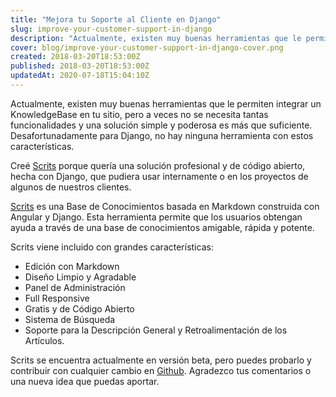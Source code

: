 ```yaml
---
title: "Mejora tu Soporte al Cliente en Django"
slug: improve-your-customer-support-in-django
description: "Actualmente, existen muy buenas herramientas que le permiten integrar un KnowledgeBase en tu sitio, pero a veces no se necesita tantas funcionalidades y una solución simple y poderosa es más que suficiente."
cover: blog/improve-your-customer-support-in-django-cover.png
created: 2018-03-20T18:53:00Z
published: 2018-03-20T18:53:00Z
updatedAt: 2020-07-18T15:04:10Z
---
```


Actualmente, existen muy buenas herramientas que le permiten integrar un KnowledgeBase en tu sitio, pero a veces no se necesita tantas funcionalidades y una solución simple y poderosa es más que suficiente. Desafortunadamente para Django, no hay ninguna herramienta con estos características.

<blog-image src="blog/improve-your-customer-support-in-django-scrits.png" width="2306" height="985" alt="Scrits"></blog-image>

Creé [Scrits](https://github.com/juliomrqz/scrits) porque quería una solución profesional y de código abierto, hecha con Django, que pudiera usar internamente o en los proyectos de algunos de nuestros clientes.

[Scrits](https://github.com/juliomrqz/scrits) es una Base de Conocimientos basada en Markdown construida con Angular y Django. Esta herramienta permite que los usuarios obtengan ayuda a través de una base de conocimientos amigable, rápida y potente.

Scrits viene incluido con grandes características:

- Edición con Markdown
- Diseño Limpio y Agradable
- Panel de Administración
- Full Responsive
- Gratis y de Código Abierto
- Sistema de Búsqueda
- Soporte para la Descripción General y Retroalimentación de los Artículos.

Scrits se encuentra actualmente en versión beta, pero puedes probarlo y contribuir con cualquier cambio en [Github](https://github.com/juliomrqz/scrits). Agradezco tus comentarios o una nueva idea que puedas aportar.